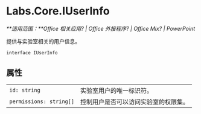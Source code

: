 
# <a name="labs.core.iuserinfo"></a>Labs.Core.IUserInfo

 _**适用范围：**Office 相关应用? | Office 外接程序? | Office Mix? | PowerPoint_

提供与实验室相关的用户信息。

```
interface IUserInfo
```


## <a name="properties"></a>属性


|||
|:-----|:-----|
| `id: string`|实验室用户的唯一标识符。|
| `permissions: string[]`|控制用户是否可以访问实验室的权限集。|

